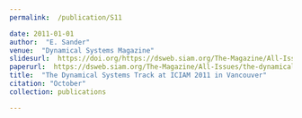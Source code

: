 ```yaml
---
permalink:  /publication/S11

date: 2011-01-01
author:  "E. Sander"
venue:  "Dynamical Systems Magazine"
slidesurl:  https://doi.org/https://dsweb.siam.org/The-Magazine/All-Issues/the-dynamical-systems-track-at-iciam-2011-in-vancouver
paperurl:  https://dsweb.siam.org/The-Magazine/All-Issues/the-dynamical-systems-track-at-iciam-2011-in-vancouver
title:  "The Dynamical Systems Track at ICIAM 2011 in Vancouver"
citation: "October"
collection: publications

---
```

